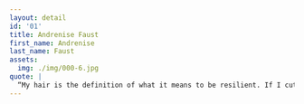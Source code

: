 ```yaml
---
layout: detail
id: '01'
title: Andrenise Faust
first_name: Andrenise
last_name: Faust
assets:
  img: ./img/000-6.jpg
quote: |
  “My hair is the definition of what it means to be resilient. If I cut it, damage it, or neglect it, my hair snaps backs. It is a personal reminder that whatever I go through, I will make it out on top."
---
```

